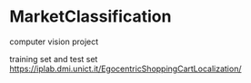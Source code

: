 # MarketClassification
computer vision project


training set and test set
https://iplab.dmi.unict.it/EgocentricShoppingCartLocalization/
